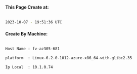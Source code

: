 
   
#### This Page Create at:

```bash

2023-10-07 - 19:51:36 UTC

```

#### Create By Machine:

```bash

Host Name : fv-az305-681

platform  : Linux-6.2.0-1012-azure-x86_64-with-glibc2.35

Ip Local  : 10.1.0.74

```

